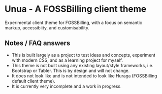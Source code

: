 # Unua - A FOSSBilling client theme

Experimental client theme for FOSSBilling, with a focus on semantic markup, accessibiity, and customisability.

## Notes / FAQ answers

- This is built largely as a project to test ideas and concepts, experiment with modern CSS, and as a learning project for myself.
- This theme is not built using any existing layout/style frameworks, i.e. Bootstrap or Tabler. This is by design and will not change. 
- It does not look like and is not intended to look like Huraga (FOSSBilling default client theme).
- It is currently very incomplete and a work in progress.
